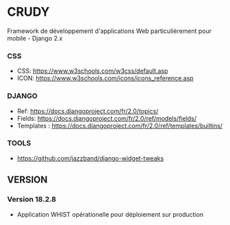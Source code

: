 # CRUDY

Framework de développement d'applications Web 
    particulièrement pour mobile - Django 2.x

### CSS
- CSS: https://www.w3schools.com/w3css/default.asp
- ICON: https://www.w3schools.com/icons/icons_reference.asp

### DJANGO 
- Ref: https://docs.djangoproject.com/fr/2.0/topics/
- Fields: https://docs.djangoproject.com/fr/2.0/ref/models/fields/
- Templates : https://docs.djangoproject.com/fr/2.0/ref/templates/builtins/

### TOOLS
- https://github.com/jazzband/django-widget-tweaks


## VERSION

### Version 18.2.8 
- Application WHIST opérationelle pour déploiement sur production